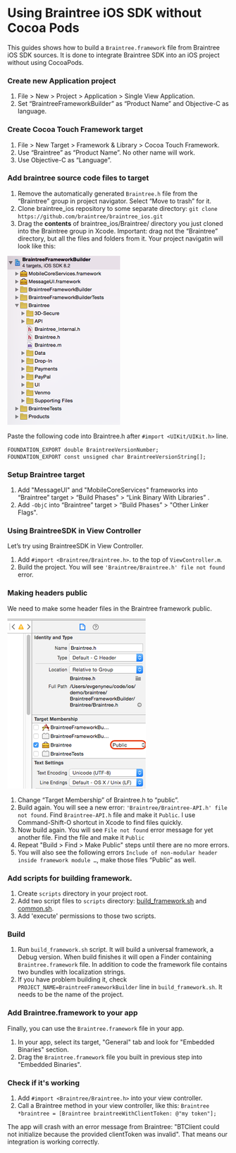 # Using Braintree iOS SDK without Cocoa Pods

This guides shows how to build a `Braintree.framework` file from Braintree iOS SDK sources.
It is done to integrate Braintree SDK into an iOS project without using CocoaPods.

### Create new Application project

1. File > New > Project > Application > Single View Application.
1. Set “BraintreeFrameworkBuilder” as “Product Name” and Objective-C as language.

### Create Cocoa Touch Framework target

1.  File > New Target > Framework & Library > Cocoa Touch Framework.
1. Use “Braintree” as “Product Name”. No other name will work.
1. Use Objective-C as “Language”.

### Add braintree source code files to target

1. Remove the automatically generated `Braintree.h` file from the “Braintree” group in project navigator. Select “Move to trash” for it.
1. Clone braintree_ios repository to some separate directory: `git clone https://github.com/braintree/braintree_ios.git`
1. Drag the **contents** of braintree_ios/Braintree/ directory you just cloned into the Braintree group in Xcode. Important: drag not the “Braintree” directory, but all the files and folders from it. Your project navigatin will look like this:

<img src='https://raw.githubusercontent.com/exchangegroup/braintree-framework-builder/master/graphics/01_braintree_target_group_structure.png' alt='braintree target structure in project navigator' >

Paste the following code into Braintree.h after `#import <UIKit/UIKit.h>` line.

```
FOUNDATION_EXPORT double BraintreeVersionNumber;
FOUNDATION_EXPORT const unsigned char BraintreeVersionString[];
```

### Setup Braintree target

1. Add "MessageUI" and "MobileCoreServices" frameworks into “Braintree” target > “Build Phases” > “Link Binary With Libraries” .
1. Add `-ObjC` into “Braintree” target > “Build Phases” > "Other Linker Flags".

### Using BraintreeSDK in View Controller

Let’s try using BraintreeSDK in View Controller.

1. Add `#import <Braintree/Braintree.h>`. to the top of `ViewController.m`.
1. Build the project. You will see `'Braintree/Braintree.h' file not found` error.

### Making headers public

We need to make some header files in the Braintree framework public. 

<img src='https://raw.githubusercontent.com/exchangegroup/braintree-framework-builder/master/graphics/02_make_header_public.png' alt='Change header to public in Xcode' >

1. Change “Target Membership” of Braintree.h to “public”.
1. Build again. You will see a new error: `'Braintree/Braintree-API.h' file not found`. Find `Braintree-API.h` file and make it `Public`.
I use Command-Shift-O shortcut in Xcode to find files quickly.
1. Now build again. You will see `File not found` error message for yet another file. Find the file and make it `Public`
1. Repeat "Build > Find > Make Public" steps until there are no more errors.
1. You will also see the following errors `Include of non-modular header inside framework module …`, make those files “Public” as well.

### Add scripts for building framework.

1. Create `scripts` directory in your project root.
1. Add two script files to `scripts` directory: [build_framework.sh](https://github.com/exchangegroup/braintree-framework-builder/raw/master/scripts/build_framework.sh) and
[common.sh](https://raw.githubusercontent.com/exchangegroup/braintree-framework-builder/master/scripts/common.sh).
1. Add 'execute' permissions to those two scripts.

### Build

1. Run `build_framework.sh` script. It will build a universal framework, a Debug version. When build finishes
it will open a Finder containing `Braintree.framework` file. In addition to code the framework
file contains two bundles with localization strings.
1. If you have problem building it, check `PROJECT_NAME=BraintreeFrameworkBuilder` line in `build_framework.sh`. It needs to be the  name of the project.

### Add Braintree.framework to your app

Finally, you can use the `Braintree.framework` file in your app.

1. In your app, select its target, "General" tab and look for "Embedded Binaries" section.
1. Drag the `Braintree.framework` file you built in previous step into "Embedded Binaries".

### Check if it's working

1. Add `#import <Braintree/Braintree.h>` into your view controller.
1. Call a Braintree method in your view controller, like this: `Braintree *braintree = [Braintree braintreeWithClientToken: @"my token"];`

The app will crash with an error message from Braintree: "BTClient could not initialize because the provided clientToken was invalid". That means our integration is working correctly.






